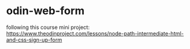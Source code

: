# odin-web-form
following this course mini project:
https://www.theodinproject.com/lessons/node-path-intermediate-html-and-css-sign-up-form
